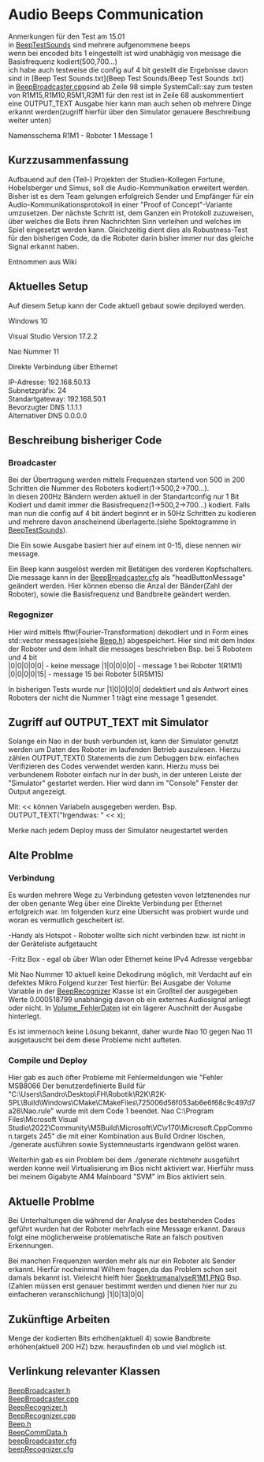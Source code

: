 # Audio Beeps Communication
Anmerkungen für den Test am 15.01  
in [BeepTestSounds](BeepTestSounds) sind mehrere aufgenommene beeps  
wenn bei encoded bits 1 eingestellt ist wird unabhägig von message die Basisfrequenz kodiert(500,700...)  
ich habe auch testweise die config auf 4 bit gestellt die Ergebnisse davon sind in [Beep Test Sounds.txt](Beep Test Sounds/Beep Test Sounds .txt)  
in [BeepBroadcaster.cpp](Src/Modules/Communication/BeepComms/BeepBroadcaster.cpp)sind ab Zeile 98 simple SystemCall::say zum testen von R1M15,R1M10,R5M1,R3M1
für den rest ist in Zeile 68 auskommentiert eine OUTPUT_TEXT Ausgabe hier kann man auch sehen ob mehrere Dinge erkannt werden(zugriff hierfür über den Simulator genauere Beschreibung weiter unten)  

Namensschema R1M1 - Roboter 1 Message 1

## Kurzzusammenfassung
Aufbauend auf den (Teil-) Projekten der Studien-Kollegen Fortune, Hobelsberger und Simus, soll die Audio-Kommunikation erweitert werden. Bisher ist es dem Team gelungen erfolgreich Sender und Empfänger für ein Audio-Kommunikationsprotokoll in einer "Proof of Concept"-Variante umzusetzen. Der nächste Schritt ist, dem Ganzen ein Protokoll zuzuweisen, über welches die Bots ihren Nachrichten Sinn verleihen und welches im Spiel eingesetzt werden kann. Gleichzeitig dient dies als Robustness-Test für den bisherigen Code, da die Roboter darin bisher immer nur das gleiche Signal erkannt haben.

Entnommen aus Wiki

## Aktuelles Setup
Auf diesem Setup kann der Code aktuell gebaut sowie deployed werden.

Windows 10 

Visual Studio Version 17.2.2

Nao Nummer 11

Direkte Verbindung über Ethernet

IP-Adresse: 192.168.50.13  
Subnetzpräfix: 24  
Standartgateway: 192.168.50.1  
Bevorzugter DNS 1.1.1.1  
Alternativer DNS 0.0.0.0  

## Beschreibung bisheriger Code
### Broadcaster
Bei der Übertragung werden mittels Frequenzen startend von 500 in 200 Schritten die Nummer des Roboters kodiert(1->500,2->700...).  
In diesen 200Hz Bändern werden aktuell in der Standartconfig nur 1 Bit Kodiert und damit immer die Basisfrequenz(1->500,2->700...) kodiert.
Falls man nun die config auf 4 bit ändert beginnt er in 50Hz Schritten zu kodieren und mehrere davon anscheinend überlagerte.(siehe Spektogramme in [BeepTestSounds](BeepTestSounds)). 

Die Ein sowie Ausgabe basiert hier auf einem int 0-15, diese nennen wir message.

Ein Beep kann ausgelöst werden mit Betätigen des vorderen Kopfschalters. Die message kann in der [BeepBroadcaster.cfg](Config\Scenarios\Default/BeepBroadcaster.cfg) als "headButtonMessage" geändert werden. Hier können ebenso die Anzal der Bänder(Zahl der Roboter), sowie die Basisfrequenz und Bandbreite geändert werden.

### Regognizer
Hier wird mittels fftw(Fourier-Transformation) dekodiert und in Form eines std::vector messages(siehe [Beep.h](Src\Representations\Communication\Beep.h)) abgespeichert. Hier sind mit dem Index der Roboter und dem Inhalt die messages beschrieben Bsp. bei 5 Robotern und 4 bit   
|0|0|0|0|0| - keine message  |1|0|0|0|0| - message 1 bei Roboter 1(R1M1) |0|0|0|0|15| - message 15 bei Roboter 5(R5M15)


In bisherigen Tests wurde nur |1|0|0|0|0| dedektiert und als Antwort eines Roboters der nicht die Nummer 1 trägt eine message 1 gesendet.

## Zugriff auf OUTPUT_TEXT mit Simulator
Solange ein Nao in der bush verbunden ist, kann der Simulator genutzt werden um Daten des Roboter im laufenden Betrieb auszulesen. Hierzu zählen OUTPUT_TEXT() Statements die zum Debuggen bzw. einfachen Verifizieren des Codes verwendet werden kann. Hierzu muss bei verbundenem Roboter einfach nur in der bush, in der unteren Leiste der "Simulator" gestartet werden. Hier wird dann im "Console" Fenster der Output angezeigt.

Mit: << können Variabeln ausgegeben werden. Bsp.  
OUTPUT_TEXT("Irgendwas: " << x);

Merke nach jedem Deploy muss der Simulator neugestartet werden


## Alte Problme
### Verbindung
Es wurden mehrere Wege zu Verbindung getesten vovon letztenendes nur der oben genante Weg über eine Direkte Verbindung per Ethernet erfolgreich war. Im folgenden kurz eine Übersicht was probiert wurde und woran es vermutlich gescheitert ist.

-Handy als Hotspot - Roboter wollte sich nicht verbinden bzw. ist nicht in der Geräteliste aufgetaucht

-Fritz Box - egal ob über Wlan oder Ethernet keine IPv4 Adresse vergebbar 



Mit Nao Nummer 10 aktuell keine Dekodirung möglich, mit Verdacht auf ein defektes Mikro.Folgend kurzer Test hierfür: Bei Ausgabe der Volume Variable in der [BeepRecognizer](Src/Modules/Communication/BeepComms/BeepRecognizer.cpp) Klasse ist ein Großteil der ausgegeben Werte 0.000518799 unabhängig davon ob ein externes Audiosignal anliegt oder nicht. In [Volume_FehlerDaten](Volume_FehlerDaten.txt) ist ein lägerer Auschnitt der Ausgabe hinterlegt.

Es ist immernoch keine Lösung bekannt, daher wurde Nao 10 gegen Nao 11 ausgetauscht bei dem diese Probleme nicht aufteten.


### Compile und Deploy
Hier gab es auch öfter Probleme mit Fehlermeldungen wie "Fehler    MSB8066    Der benutzerdefinierte Build für "C:\Users\Sandro\Desktop\FH\Robotik\R2K\R2K-SPL\Build\Windows\CMake\CMakeFiles\725006d56f053ab6e6f68c9c497d7a26\Nao.rule" wurde mit dem Code 1 beendet.    Nao    C:\Program Files\Microsoft Visual Studio\2022\Community\MSBuild\Microsoft\VC\v170\Microsoft.CppCommon.targets    245" die mit einer Kombination aus Build Ordner löschen, ./generate ausführen sowie Systemneustarts irgendwann gelöst waren.

Weiterhin gab es ein Problem bei dem ./generate nichtmehr ausgeführt werden konne weil Virtualisierung im Bios nicht aktiviert war. Hierführ muss bei meinem Gigabyte AM4 Mainboard "SVM" im Bios aktiviert sein.



## Aktuelle Problme
Bei Unterhaltungen die während der Analyse des bestehenden Codes geführt wurden hat der Roboter mehrfach eine Message erkannt. Daraus folgt eine möglicherweise problematische Rate an falsch positiven Erkennungen.   

Bei manchen Frequenzen werden mehr als nur ein Roboter als Sender erkannt. Hierfür nocheinmal Wilhem fragen,da das Problem schon seit damals bekannt ist. Vieleicht hielft hier [SpektrumanalyseR1M1.PNG](BeepTestSounds/SpektrumanalyseR1M1.PNG)
Bsp.(Zahlen müssen erst genauer bestimmt werden und dienen hier nur zu einfacheren veranschlichung)
|1|0|13|0|0|

## Zukünftige Arbeiten
Menge der kodierten Bits erhöhen(aktuell 4) sowie Bandbreite erhöhen(aktuell 200 HZ) bzw. herausfinden ob und viel möglich ist.




## Verlinkung relevanter Klassen  
[BeepBroadcaster.h](Src/Modules/Communication/BeepComms/BeepBroadcaster.h)  
[BeepBroadcaster.cpp](Src/Modules/Communication/BeepComms/BeepBroadcaster.cpp)  
[BeepRecognizer.h](Src/Modules/Communication/BeepComms/BeepRecognizer.h)  
[BeepRecognizer.cpp](Src/Modules/Communication/BeepComms/BeepRecognizer.cpp)  
[Beep.h](Src/Representations/Communication/Beep.h)  
[BeepCommData.h](Src/Representations/Infrastructure/BeepCommData.h)  
[beepBroadcaster.cfg](Config/Scenarios/Default/beepBroadcaster.cfg)  
[beepRecognizer.cfg](Config/Scenarios/Default/beepRecognizer.cfg)  